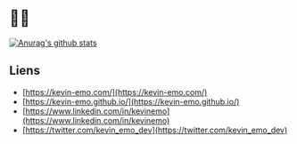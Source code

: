 # 🐘💨

[![Anurag's github stats](https://github-readme-stats.vercel.app/api?username=kevin-emo&count_private=true&include_all_commits=true&show_icons=true&theme=dark)](https://github.com/anuraghazra/github-readme-stats)

## Liens

* [https://kevin-emo.com/](https://kevin-emo.com/)
* [https://kevin-emo.github.io/](https://kevin-emo.github.io/)
* [https://www.linkedin.com/in/kevinemo](https://www.linkedin.com/in/kevinemo)
* [https://twitter.com/kevin_emo_dev](https://twitter.com/kevin_emo_dev)
